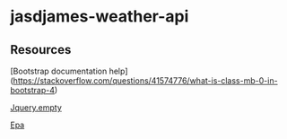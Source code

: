 # jasdjames-weather-api

## Resources 
[Bootstrap documentation help] (https://stackoverflow.com/questions/41574776/what-is-class-mb-0-in-bootstrap-4)

[Jquery.empty](https://api.jquery.com/empty/)

[Epa](https://www.epa.gov/sunsafety/uv-index-1)